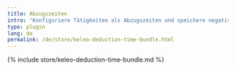 ```yaml
---
title: Abzugszeiten
intro: "Konfiguriere Tätigkeiten als Abzugszeiten und speichere negative Dauer"
type: plugin
lang: de
permalink: /de/store/keleo-deduction-time-bundle.html
---
```


{% include store/keleo-deduction-time-bundle.md %}
